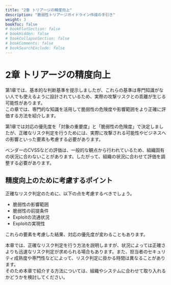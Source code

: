 ```yaml
---
title: "2章 トリアージの精度向上"
description: "脆弱性トリアージガイドライン作成の手引き"
weight: 3
bookToc: false
# bookFlatSection: false
# bookHidden: false
# bookCollapseSection: false
# bookComments: false
# bookSearchExclude: false
---
```

# 2章 トリアージの精度向上

第1章では、基本的な判断基準を提示しましたが、これらの基準は専門知識がない人でも使えるように設計されているため、実際の攻撃リスクとの乖離が生じる可能性があります。  
この章では、専門的な知識を活用して脆弱性の危険度や影響範囲をより正確に評価する方法を紹介します。

第1章では対応の優先度を「対象の重要度」と「脆弱性の危険度」で決定しましたが、正確なリスク判定を行うためには、実際に攻撃される可能性やビジネスへの影響といった要素も考慮する必要があります。

ベンダーのCVSSなどの評価は、一般的な観点から行われているため、組織固有の状況に合わないことがあります。したがって、組織の状況に合わせて評価を調整する必要があります。

## 精度向上のために考慮するポイント
正確なリスク判定のために、以下の点を考慮するべきでしょう。

- 脆弱性の影響範囲
- 脆弱性の前提条件
- Exploitの流通状況
- Exploitの実現性

これらの要素を考慮した結果、対応の優先度が変わることもあります。

本章では、正確なリスク判定を行う方法を説明しますが、状況によっては正確さよりも迅速なリスク判定が求められる場合もあります。また、担当者のセキュリティ成熟度や専門性などによって、リスク判定に掛かる時間は異なることがあります。  
そのため本章で紹介する方法については、組織やシステムに合わせて取り入れるかどうかを検討してください。